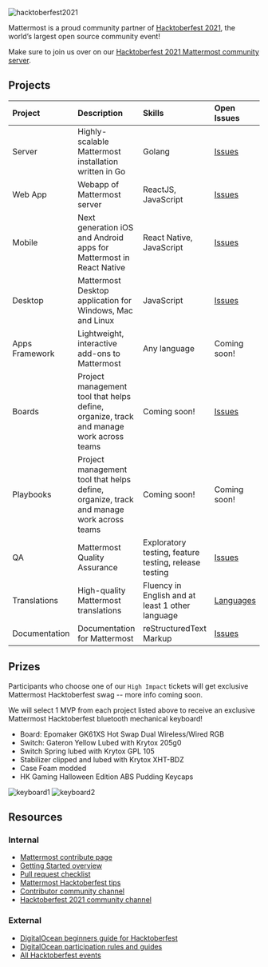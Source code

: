 ![hacktoberfest2021](https://i.imgur.com/3OrhKku.png)

Mattermost is a proud community partner of [Hacktoberfest 2021](https://hacktoberfest.digitalocean.com/), the world’s largest open source community event!

Make sure to join us over on our [Hacktoberfest 2021 Mattermost community server](https://community.mattermost.com/core/channels/hacktoberfest-2021).

## Projects

| Project             | Description         | Skills              | Open Issues         | Contribution Guides |
| :------------------ | :------------------ | :------------------ | :------------------ | :------------------ |
| Server | Highly-scalable Mattermost installation written in Go | Golang | [Issues](https://github.com/mattermost/mattermost-server/issues?utf8=%E2%9C%93&q&q=label%3A%22Help+Wanted%22+label%3A%22Tech%2FGo%22+label%3A%22Up+For+Grabs%22+is%3Aopen+is%3Aissue) | [Guide](https://developers.mattermost.com/contribute/server/) |
| Web App | Webapp of Mattermost server | ReactJS, JavaScript | [Issues](https://github.com/mattermost/mattermost-server/issues?utf8=%E2%9C%93&q&q=label%3A%22Help+Wanted%22+label%3A%22Tech%2FReactJS%22+label%3A%22Up+For+Grabs%22+is%3Aopen+is%3Aissue) | [Guide](https://developers.mattermost.com/contribute/webapp/) |
| Mobile | Next generation iOS and Android apps for Mattermost in React Native | React Native, JavaScript | [Issues](https://github.com/mattermost/mattermost-server/issues?utf8=%E2%9C%93&q&q=label%3A%22Help+Wanted%22+label%3A%22Tech%2FReact+Native%22+label%3A%22Up+For+Grabs%22+is%3Aopen+is%3Aissue) | [Guide](https://developers.mattermost.com/contribute/mobile/) |
| Desktop | Mattermost Desktop application for Windows, Mac and Linux | JavaScript | [Issues](https://github.com/mattermost/desktop/issues?utf8=%E2%9C%93&q&q=label%3A%22Help+Wanted%22+label%3A%22Up+For+Grabs%22+is%3Aopen+is%3Aissue) | [Guide](https://developers.mattermost.com/contribute/desktop/) |
| Apps Framework | Lightweight, interactive add-ons to Mattermost | Any language | Coming soon! | [Guide](https://developers.mattermost.com/integrate/apps/) |
| Boards | Project management tool that helps define, organize, track and manage work across teams | Coming soon! | [Issues](https://github.com/mattermost/focalboard/issues?q=is%3Aopen+is%3Aissue+label%3A%22help+wanted%22) | [Guide](https://github.com/mattermost/focalboard/blob/main/CONTRIBUTING.md) |
| Playbooks | Project management tool that helps define, organize, track and manage work across teams | Coming soon! | Coming soon! | [Guide](https://github.com/mattermost/mattermost-plugin-playbooks#contributing) |
| QA | Mattermost Quality Assurance | Exploratory testing, feature testing, release testing | [Issues](https://github.com/mattermost/quality-assurance/labels/hacktoberfest) | [Guide](https://github.com/mattermost/quality-assurance/blob/master/hacktoberfest2021/CONTRIBUTING.md) |
| Translations | High-quality Mattermost translations | Fluency in English and at least 1 other language | [Languages](https://translate.mattermost.com/languages/) | [Guide](https://handbook.mattermost.com/contributors/join-us/localization) |
| Documentation | Documentation for Mattermost | reStructuredText Markup | [Issues](https://github.com/mattermost/docs/issues?q=label%3A%22Help+Wanted%22+is%3Aopen+is%3Aissue+) | [Guide](https://github.com/mattermost/docs#contributing) |

## Prizes

Participants who choose one of our `High Impact` tickets will get exclusive Mattermost Hacktoberfest swag -- more info coming soon.

We will select 1 MVP from each project listed above to receive an exclusive Mattermost Hacktoberfest bluetooth mechanical keyboard!
- Board: Epomaker GK61XS Hot Swap Dual Wireless/Wired RGB
- Switch: Gateron Yellow Lubed with Krytox 205g0
- Switch Spring lubed with Krytox GPL 105
- Stabilizer clipped and lubed with Krytox XHT-BDZ
- Case Foam modded
- HK Gaming Halloween Edition ABS Pudding Keycaps

![keyboard1](https://i.imgur.com/BtjEDsR.png)
![keyboard2](https://i.imgur.com/eScWLsT.png)

## Resources

### Internal
+ [Mattermost contribute page](https://mattermost.com/contribute/)
+ [Getting Started overview](https://developers.mattermost.com/contribute/getting-started/)
+ [Pull request checklist](https://developers.mattermost.com/contribute/getting-started/contribution-checklist/)
+ [Mattermost Hacktoberfest tips](https://mattermost.com/blog/hacktoberfest-2021/)
+ [Contributor community channel](https://community.mattermost.com/core/channels/developers)
+ [Hacktoberfest 2021 community channel](https://community.mattermost.com/core/channels/hacktoberfest-2021)

### External
+ [DigitalOcean beginners guide for Hacktoberfest](https://hacktoberfest.digitalocean.com/resources/beginners)
+ [DigitalOcean participation rules and guides](https://hacktoberfest.digitalocean.com/resources/participation)
+ [All Hacktoberfest events](https://hacktoberfest.digitalocean.com/events)
